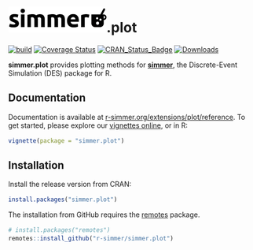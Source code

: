 # <img src="https://raw.githubusercontent.com/r-simmer/r-simmer.github.io/master/images/simmer-logo.png" alt="simmer" width="200" />.plot

<!-- badges: start -->
[![build](https://github.com/r-simmer/simmer.plot/actions/workflows/build.yml/badge.svg)](https://github.com/r-simmer/simmer.plot/actions/workflows/build.yml)
[![Coverage Status](https://codecov.io/gh/r-simmer/simmer.plot/branch/master/graph/badge.svg)](https://app.codecov.io/gh/r-simmer/simmer.plot)
[![CRAN\_Status\_Badge](https://www.r-pkg.org/badges/version/simmer.plot)](https://cran.r-project.org/package=simmer.plot)
[![Downloads](https://cranlogs.r-pkg.org/badges/simmer.plot)](https://cran.r-project.org/package=simmer.plot)
<!-- badges: end -->

**simmer.plot** provides plotting methods for [**simmer**](https://r-simmer.org), the Discrete-Event Simulation (DES) package for R.

## Documentation

Documentation is available at [r-simmer.org/extensions/plot/reference](https://r-simmer.org/extensions/plot/reference). To get started, please explore our [vignettes online](https://r-simmer.org/extensions/plot/articles/), or in R:

``` r
vignette(package = "simmer.plot")
```

## Installation

Install the release version from CRAN:

``` r
install.packages("simmer.plot")
```

The installation from GitHub requires the [remotes](https://cran.r-project.org/package=remotes) package.

``` r
# install.packages("remotes")
remotes::install_github("r-simmer/simmer.plot")
```

